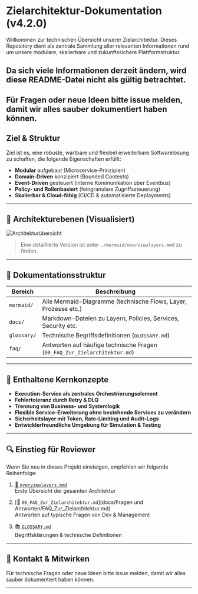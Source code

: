 # Zielarchitektur-Dokumentation (v4.2.0)

Willkommen zur technischen Übersicht unserer Zielarchitektur. Dieses Repository dient als zentrale Sammlung aller relevanten Informationen rund um unsere modulare, skalierbare und zukunftssichere Plattformstruktur.


## Da sich viele Informationen derzeit ändern, wird diese README-Datei nicht als gültig betrachtet.


## Für Fragen oder neue Ideen bitte issue melden, damit wir alles sauber dokumentiert haben können.



## Ziel & Struktur

Ziel ist es, eine robuste, wartbare und flexibel erweiterbare Softwarelösung zu schaffen, die folgende Eigenschaften erfüllt:

- **Modular** aufgebaut (Microservice-Prinzipien)
- **Domain-Driven** konzipiert (Bounded Contexts)
- **Event-Driven** gesteuert (interne Kommunikation über Eventbus)
- **Policy- und Rollenbasiert** (feingranulare Zugriffssteuerung)
- **Skalierbar & Cloud-fähig** (CI/CD & automatisierte Deployments)

---

## 📐 Architekturebenen (Visualisiert)

![Architekturübersicht](./mermaid/overviewlayers.png)

> Eine detaillierte Version ist unter `./mermaid/overviewlayers.mmd` zu finden.

---

## 📁 Dokumentationsstruktur

| Bereich | Beschreibung |
|--------|--------------|
| `mermaid/` | Alle Mermaid-Diagramme (technische Flows, Layer, Prozesse etc.) |
| `docs/` | Markdown-Dateien zu Layern, Policies, Services, Security etc. |
| `glossary/` | Technische Begriffsdefinitionen (`GLOSSARY.md`) |
| `faq/` | Antworten auf häufige technische Fragen (`00_FAQ_Zur_Zielarchitektur.md`) |

---

## 🧩 Enthaltene Kernkonzepte

- **Execution-Service als zentrales Orchestrierungselement**
- **Fehlertoleranz durch Retry & DLQ**
- **Trennung von Business- und Systemlogik**
- **Flexible Service-Erweiterung ohne bestehende Services zu verändern**
- **Sicherheitslayer mit Token, Rate-Limiting und Audit-Logs**
- **Entwicklerfreundliche Umgebung für Simulation & Testing**

---

## 🔍 Einstieg für Reviewer

Wenn Sie neu in dieses Projekt einsteigen, empfehlen wir folgende Reihenfolge:

1. [📘 `overviewlayers.mmd`](./mermaid/overviewlayers.mmd)  
   Erste Übersicht der gesamten Architektur

2. [📄 `00_FAQ_Zur_Zielarchitektur.md`](docs/Fragen und Antworten/FAQ_Zur_Zielarchitektur.md)  
   Antworten auf typische Fragen von Dev & Management

3. [📚 `GLOSSARY.md`](./docs/Fragen%20und%20Antworten/Glossary.md)  
   Begriffsklärungen & technische Definitionen

---

## 🤝 Kontakt & Mitwirken

Für technische Fragen oder neue Ideen bitte issue melden, damit wir alles sauber dokumentiert haben können.

---
